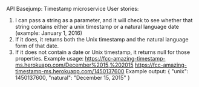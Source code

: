 API Basejump: Timestamp microservice
User stories:
1) I can pass a string as a parameter, and it will check to see whether that string contains either a unix timestamp or a natural language date (example: January 1, 2016)
2) If it does, it returns both the Unix timestamp and the natural language form of that date.
3) If it does not contain a date or Unix timestamp, it returns null for those properties.
Example usage:
https://fcc-amazing-timestamp-ms.herokuapp.com/December%2015,%202015
https://fcc-amazing-timestamp-ms.herokuapp.com/1450137600
Example output:
{ "unix": 1450137600, "natural": "December 15, 2015" }